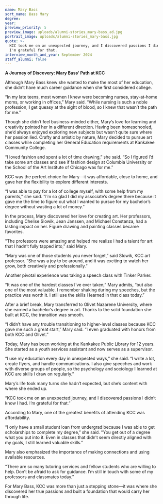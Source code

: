 ```yaml
---
name: Mary Bass
sort_name: Bass Mary
degree:
year:
preview_priority: 5
preview_image: uploads/alumni-stories_mary-bass_ad.jpg
portrait_image: uploads/alumni-stories_mary-bass.jpg
quote: >-
  KCC took me on an unexpected journey, and I discovered passions I didn't know I had.
  I'm grateful for that.
interview_month_and_year: September 2024
staff_alumni: false
---
```

**A Journey of Discovery: Mary Bass’ Path at KCC**

Although Mary Bass knew she wanted to make the most of her education, she didn’t have much career guidance when she first considered college.

“In my late teens, most women I knew were becoming nurses, stay-at-home moms, or working in offices,” Mary said. “While nursing is such a noble profession, I get queasy at the sight of blood, so I knew that wasn’t the path for me.”

Though she didn’t feel business-minded either, Mary’s love for learning and creativity pointed her in a different direction. Having been homeschooled, she’d always enjoyed exploring new subjects but wasn’t quite sure where her passion lied. Crafty and artistic by nature, Mary decided to pursue art classes while completing her General Education requirements at Kankakee Community College.

“I loved fashion and spent a lot of time drawing,” she said. “So I figured I’d take some art classes and see if fashion design at Columbia University or the School of the Art Institute of Chicago was for me.”

KCC was the perfect choice for Mary—it was affordable, close to home, and gave her the flexibility to explore different interests.

“I was able to pay for a lot of college myself, with some help from my parents,” she said. “I’m so glad I did my associate’s degree there because it gave me the time to figure out what I wanted to pursue for my bachelor’s degree without wasting a lot of money.”

In the process, Mary discovered her love for creating art. Her professors, including Chelise Slowik, Jean Janssen, and Michael Constanza, had a lasting impact on her. Figure drawing and painting classes became favorites.

"The professors were amazing and helped me realize I had a talent for art that I hadn’t fully tapped into," said Mary.

“Mary was one of those students you never forget,” said Slowik, KCC art professor. “She was a joy to be around, and it was exciting to watch her grow, both creatively and professionally.”

Another pivotal experience was taking a speech class with Tinker Parker.

“It was one of the hardest classes I’ve ever taken,” Mary admits, “but also one of the most valuable. I remember shaking during my speeches, but the practice was worth it. I still use the skills I learned in that class today.”

After a brief break, Mary transferred to Olivet Nazarene University, where she earned a bachelor’s degree in art. Thanks to the solid foundation she built at KCC, the transition was smooth.

“I didn’t have any trouble transitioning to higher-level classes because KCC gave me such a great start,” Mary said. “I even graduated with honors from both KCC and Olivet.”

Today, Mary has been working at the Kankakee Public Library for 12 years. She started as a youth services assistant and now serves as a supervisor.

“I use my education every day in unexpected ways,” she said. “I write a lot, create flyers, and handle communications. I also give speeches and work with diverse groups of people, so the psychology and sociology I learned at KCC are skills I draw on regularly.”

Mary’s life took many turns she hadn’t expected, but she’s content with where she ended up.

“KCC took me on an unexpected journey, and I discovered passions I didn’t know I had. I’m grateful for that.”

According to Mary, one of the greatest benefits of attending KCC was affordability.

“I only have a small student loan from undergrad because I was able to get scholarships to complete my degree,” she said. "You get out of a degree what you put into it. Even in classes that didn’t seem directly aligned with my goals, I still learned valuable skills.”

Mary also emphasized the importance of making connections and using available resources.

“There are so many tutoring services and fellow students who are willing to help. Don’t be afraid to ask for guidance. I’m still in touch with some of my professors and classmates today.”

For Mary Bass, KCC was more than just a stepping stone—it was where she discovered her true passions and built a foundation that would carry her through life.
